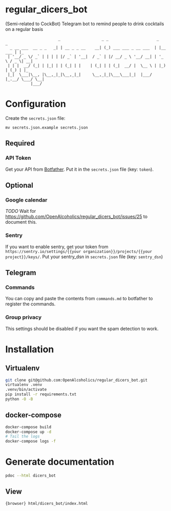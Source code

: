 # regular_dicers_bot

(Semi-related to CockBot) Telegram bot to remind people to drink cocktails on a regular basis

```text
                       _                  _ _                     _           _
  _ __ ___  __ _ _   _| | __ _ _ __    __| (_) ___ ___ _ __ ___  | |__   ___ | |_
 | '__/ _ \/ _` | | | | |/ _` | '__|  / _` | |/ __/ _ \ '__/ __| | '_ \ / _ \| __|
 | | |  __/ (_| | |_| | | (_| | |    | (_| | | (_|  __/ |  \__ \ | |_) | (_) | |_
 |_|  \___|\__, |\__,_|_|\__,_|_|     \__,_|_|\___\___|_|  |___/ |_.__/ \___/ \__|
           |___/
```

# Configuration
Create the `secrets.json` file:

`mv secrets.json.example secrets.json`

## Required
### API Token
Get your API from [Botfather](https://web.telegram.org/#/im?p=@BotFather).
Put it in the `secrets.json` file (key: `token`).

## Optional
### Google calendar
_TODO_ Wait for https://github.com/OpenAlcoholics/regular_dicers_bot/issues/25 to document this.

### Sentry
If you want to enable sentry, get your token from `https://sentry.io/settings/{{your organization}}/projects/{{your project}}/keys/`.
Put your sentry_dsn in `secrets.json` file (key: `sentry_dsn`)

## Telegram
### Commands
You can copy and paste the contents from `commands.md` to botfather to register the commands.

### Group privacy
This settings should be disabled if you want the spam detection to work.


# Installation
## Virtualenv
```bash
git clone git@github.com:OpenAlcoholics/regular_dicers_bot.git
virtualenv .venv
.venv/bin/activate
pip install -r requirements.txt
python -O -B
```

## docker-compose
```bash
docker-compose build
docker-compose up -d
# Tail the logs
docker-compose logs -f
```

# Generate documentation
```bash
pdoc --html dicers_bot
```

## View
```bash
{browser} html/dicers_bot/index.html
```
